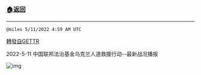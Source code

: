 ###  [:house:返回](README.md)
---


`@miles 5/11/2022 4:59 AM UTC`

[轉發自GETTR](https://gettr.com/post/p198fb7ce15)

2022-5-11  中国联邦法治基金乌克兰人道救援行动--最新战况播报

![img](https://media.gettr.com/group42/origin/2022/05/11/04/220aa6d9-1d50-471e-fcac-c9017a24926e/6383d6c383a688bc0ce747d8282e44b3.jpeg)
